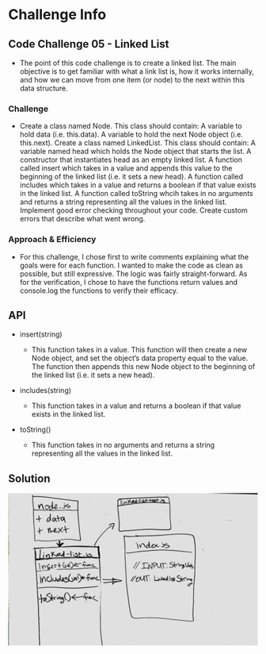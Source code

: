 # Challenge Info

## Code Challenge 05 - Linked List

- The point of this code challenge is to create a linked list. The main objective is to get familiar with what a link list is, how it works internally, and how we can move from one item (or node) to the next within this data structure.

### Challenge

- Create a class named Node. This class should contain:
  A variable to hold data (i.e. this.data).
  A variable to hold the next Node object (i.e. this.next).
  Create a class named LinkedList. This class should contain:
  A variable named head which holds the Node object that starts the list.
  A constructor that instantiates head as an empty linked list.
  A function called insert which takes in a value and appends this value to the beginning of the linked list (i.e. it sets a new head).
  A function called includes which takes in a value and returns a boolean if that value exists in the linked list.
  A function called toString whcih takes in no arguments and returns a string representing all the values in the linked list.
  Implement good error checking throughout your code. Create custom errors that describe what went wrong.

### Approach & Efficiency

- For this challenge, I chose first to write comments explaining what the goals were for each function. I wanted to make the code as clean as possible, but still expressive. The logic was fairly straight-forward. As for the verification, I chose to have the functions return values and console.log the functions to verify their efficacy.

## API

- insert(string)

  - This function takes in a value. This function will then create a new Node object, and set the object’s data property equal to the value. The function then appends this new Node object to the beginning of the linked list (i.e. it sets a new head).

- includes(string)

  - This function takes in a value and returns a boolean if that value exists in the linked list.

- toString()
  - This function takes in no arguments and returns a string representing all the values in the linked list.

## Solution

![UML](./assets/linked-list.jpg)
